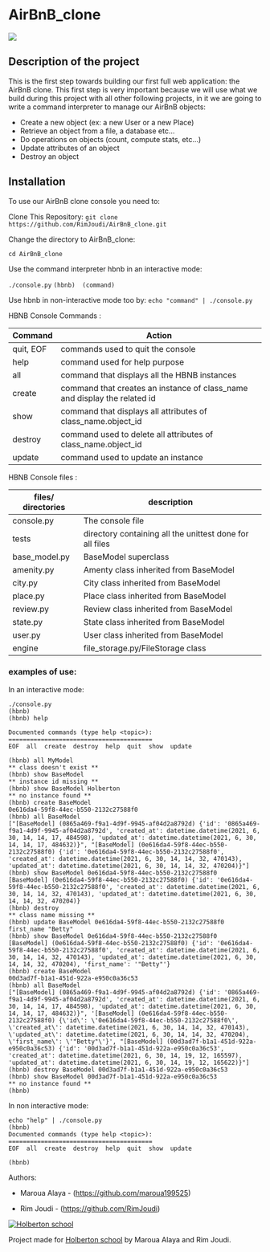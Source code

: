 # AirBnB_clone

![](https://holbertonintranet.s3.amazonaws.com/uploads/medias/2018/6/65f4a1dd9c51265f49d0.png?X-Amz-Algorithm=AWS4-HMAC-SHA256&X-Amz-Credential=AKIARDDGGGOUWMNL5ANN%2F20210630%2Fus-east-1%2Fs3%2Faws4_request&X-Amz-Date=20210630T215956Z&X-Amz-Expires=86400&X-Amz-SignedHeaders=host&X-Amz-Signature=0f8b0a55f58ce30f597c9355e095fda6d1eed045c9a25e3015a7c8f5e54206a0)

## Description of the project

This is the first step towards building our first full web application: the AirBnB clone.
This first step is very important because we will use what we build during this project with all other following projects, in it we are going to write a command interpreter to manage our AirBnB objects:

  *  Create a new object (ex: a new User or a new Place)
  *  Retrieve an object from a file, a database etc…
   * Do operations on objects (count, compute stats, etc…)
   * Update attributes of an object
   * Destroy an object



## Installation

To use our AirBnB clone console you need to:

Clone This Repository:
```git clone https://github.com/RimJoudi/AirBnB_clone.git```

Change the directory to AirBnB_clone:

```cd AirBnB_clone```

Use  the command interpreter hbnb in an interactive mode:

`
./console.py
`
`
  (hbnb)  (command)
`

Use hbnb in non-interactive mode too by:
`echo "command" | ./console.py`


HBNB Console Commands :

|   Command|   Action|
| ------------ | ------------ |
|   quit, EOF |  commands used  to quit the console |
|   help|  command used for help purpose |
|   all|  command that displays all the HBNB instances |
|   create|  command that creates an instance of class_name and display the related id |
|   show |  command that displays all attributes of class_name.object_id |
|   destroy|  command used to delete all attributes of class_name.object_id |
|   update|  command used to update an instance|

HBNB Console files :

|files/ directories|     description|
| ------------ | ------------ |
| console.py |  The console file |
| tests| directory containing all the unittest done for all files|
|base_model.py|  BaseModel superclass |
| amenity.py  | Amenty class inherited from BaseModel  |
| city.py |   City class inherited from BaseModel|
| place.py  |   Place class inherited from BaseModel|
| review.py  |   Review class inherited from BaseModel|
| state.py  | State  class inherited from BaseModel |
| user.py |   User class inherited from BaseModel|
|  engine| file_storage.py/FileStorage class|

### examples of use:
In an interactive mode:
```
./console.py
(hbnb) 
(hbnb) help

Documented commands (type help <topic>):
========================================
EOF  all  create  destroy  help  quit  show  update

(hbnb) all MyModel
** class doesn't exist **
(hbnb) show BaseModel
** instance id missing **
(hbnb) show BaseModel Holberton
** no instance found **
(hbnb) create BaseModel
0e616da4-59f8-44ec-b550-2132c27588f0
(hbnb) all BaseModel
["[BaseModel] (0865a469-f9a1-4d9f-9945-af04d2a8792d) {'id': '0865a469-f9a1-4d9f-9945-af04d2a8792d', 'created_at': datetime.datetime(2021, 6, 30, 14, 14, 17, 484598), 'updated_at': datetime.datetime(2021, 6, 30, 14, 14, 17, 484632)}", "[BaseModel] (0e616da4-59f8-44ec-b550-2132c27588f0) {'id': '0e616da4-59f8-44ec-b550-2132c27588f0', 'created_at': datetime.datetime(2021, 6, 30, 14, 14, 32, 470143), 'updated_at': datetime.datetime(2021, 6, 30, 14, 14, 32, 470204)}"]
(hbnb) show BaseModel 0e616da4-59f8-44ec-b550-2132c27588f0
[BaseModel] (0e616da4-59f8-44ec-b550-2132c27588f0) {'id': '0e616da4-59f8-44ec-b550-2132c27588f0', 'created_at': datetime.datetime(2021, 6, 30, 14, 14, 32, 470143), 'updated_at': datetime.datetime(2021, 6, 30, 14, 14, 32, 470204)}
(hbnb) destroy
** class name missing **
(hbnb) update BaseModel 0e616da4-59f8-44ec-b550-2132c27588f0 first_name "Betty"
(hbnb) show BaseModel 0e616da4-59f8-44ec-b550-2132c27588f0
[BaseModel] (0e616da4-59f8-44ec-b550-2132c27588f0) {'id': '0e616da4-59f8-44ec-b550-2132c27588f0', 'created_at': datetime.datetime(2021, 6, 30, 14, 14, 32, 470143), 'updated_at': datetime.datetime(2021, 6, 30, 14, 14, 32, 470204), 'first_name': '"Betty"'}
(hbnb) create BaseModel
00d3ad7f-b1a1-451d-922a-e950c0a36c53
(hbnb) all BaseModel
["[BaseModel] (0865a469-f9a1-4d9f-9945-af04d2a8792d) {'id': '0865a469-f9a1-4d9f-9945-af04d2a8792d', 'created_at': datetime.datetime(2021, 6, 30, 14, 14, 17, 484598), 'updated_at': datetime.datetime(2021, 6, 30, 14, 14, 17, 484632)}", '[BaseModel] (0e616da4-59f8-44ec-b550-2132c27588f0) {\'id\': \'0e616da4-59f8-44ec-b550-2132c27588f0\', \'created_at\': datetime.datetime(2021, 6, 30, 14, 14, 32, 470143), \'updated_at\': datetime.datetime(2021, 6, 30, 14, 14, 32, 470204), \'first_name\': \'"Betty"\'}', "[BaseModel] (00d3ad7f-b1a1-451d-922a-e950c0a36c53) {'id': '00d3ad7f-b1a1-451d-922a-e950c0a36c53', 'created_at': datetime.datetime(2021, 6, 30, 14, 19, 12, 165597), 'updated_at': datetime.datetime(2021, 6, 30, 14, 19, 12, 165622)}"]
(hbnb) destroy BaseModel 00d3ad7f-b1a1-451d-922a-e950c0a36c53
(hbnb) show BaseModel 00d3ad7f-b1a1-451d-922a-e950c0a36c53
** no instance found **
(hbnb) 

```

In non interactive mode:
```
echo "help" | ./console.py
(hbnb) 
Documented commands (type help <topic>):
========================================
EOF  all  create  destroy  help  quit  show  update

(hbnb)
```

Authors:

*  Maroua Alaya - (https://github.com/maroua199525)

* Rim Joudi - (https://github.com/RimJoudi)


[![Holberton school](https://camo.githubusercontent.com/c274b9dc7dcbfd7bb13147323147538ce07d3087ec7fb859f4a4ef658281e0cb/68747470733a2f2f656e637279707465642d74626e302e677374617469632e636f6d2f696d616765733f713d74626e3a414e643947635438673843767177395a375278394948477139674b596e65654d3155345f4b76554e54656143426b58324c35704645334968772d35754e4773397850536d5562356b584126757371703d434155 "Holberton school")](https://www.holbertonschool.com/tn/en/ "Holberton school")


Project made for [Holberton school](https://www.holbertonschool.com/tn/en/ "Holberton school") by Maroua Alaya and Rim Joudi.
